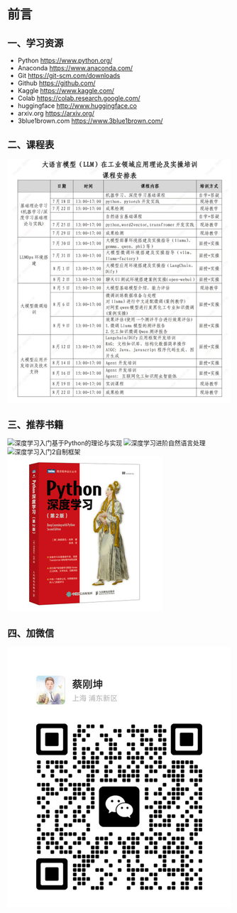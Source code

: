 # 前言

## 一、学习资源

* Python <https://www.python.org/>
* Anaconda <https://www.anaconda.com/>
* Git <https://git-scm.com/downloads>
* Github <https://github.com/>
* Kaggle <https://www.kaggle.com/>
* Colab  <https://colab.research.google.com/>
* huggingface <http://www.huggingface.co>
* arxiv.org <https://arxiv.org/>
* 3blue1brown.com <https://www.3blue1brown.com/>

## 二、课程表

![课程表](images/timetable.jpg)

## 三、推荐书籍

![深度学习入门基于Python的理论与实现](images/深度学习入门基于Python的理论与实现.jpg  ':size=250')
![深度学习进阶自然语言处理](images/深度学习进阶自然语言处理.jpg  ':size=250')
![深度学习入门2自制框架](images/深度学习入门2自制框架.jpg  ':size=250')
![Python深度学习](images/Python深度学习.jpg  ':size=250')

## 四、加微信

![weixin](images/weixin.jpg ':size=400')
